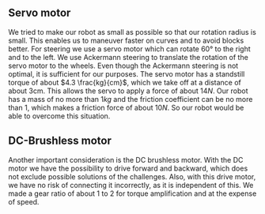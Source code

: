 ## Servo motor

We tried to make our robot as small as possible so that our rotation radius is small. This enables us to maneuver faster on curves and to avoid blocks better. For steering we use a servo motor which can rotate $60°$ to the right and to the left. We use Ackermann steering to translate the rotation of the servo motor to the wheels. Even though the Ackermann steering is not optimal, it is sufficient for our purposes. The servo motor has a standstill torque of about $4.3 \frac{kg}{cm}$, which we take off at a distance of about 3cm. This allows the servo to apply a force of about $14N$. Our robot has a mass of no more than $1kg$ and the friction coefficient can be no more than $1$, which makes a friction force of about $10N$. So our robot would be able to overcome this situation.
## DC-Brushless motor
Another important consideration is the DC brushless motor. With the DC motor we have the possibility to drive forward and backward, which does not exclude possible solutions of the challenges. Also, with this drive motor, we have no risk of connecting it incorrectly, as it is independent of this. We made a gear ratio of about 1 to 2 for torque amplification and at the expense of speed.
